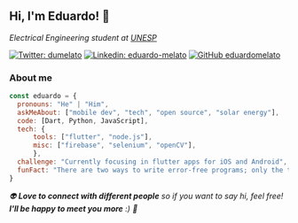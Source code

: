 ## Hi, I'm Eduardo! 👋
*Electrical Engineering student at [UNESP](https://www2.unesp.br)*  

[![Twitter: dumelato](https://img.shields.io/twitter/follow/dumelato?style=social)](https://twitter.com/dumelato) 
[![Linkedin: eduardo-melato](https://img.shields.io/badge/-eduardomelato-blue?style=flat-square&logo=Linkedin&logoColor=white&link=https://www.linkedin.com/in/thaianebraga/)](https://www.linkedin.com/in/eduardo-melato/)
[![GitHub eduardomelato](https://img.shields.io/github/followers/eduardomelato?label=follow&style=social)](https://github.com/eduardomelato)

### About me
```javascript
const eduardo = {
  pronouns: "He" | "Him",
  askMeAbout: ["mobile dev", "tech", "open source", "solar energy"],
  code: [Dart, Python, JavaScript],
  tech: {
      tools: ["flutter", "node.js"],
      misc: ["firebase", "selenium", "openCV"],
      },
  challenge: "Currently focusing in flutter apps for iOS and Android",
  funFact: "There are two ways to write error-free programs; only the third one works"
}
```

_👽 **Love to connect with different people** so if you want to say hi, feel free! **I'll be happy to meet you more** :) 🥑_
